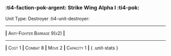 ### :ti4-faction-pok-argent: **Strike Wing Alpha I** :ti4-pok:

Unit Type: Destroyer :ti4-unit-destroyer:

---


__|__ <span style="font-variant:small-caps;">Anti-Fighter Barrage 9(x2)</span> __|__

---

__|__ <span style="font-variant:small-caps;">Cost 1</span> __|__ <span style="font-variant:small-caps;">Combat 8</span> __|__ <span style="font-variant:small-caps;">Move 2</span> __|__ <span style="font-variant:small-caps;">Capacity 1</span> __|__
{ .unit-stats }
